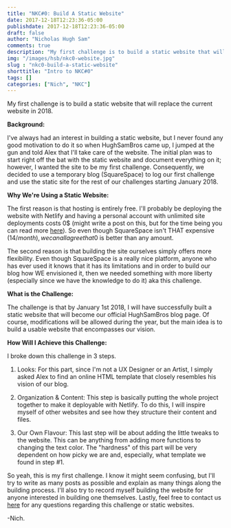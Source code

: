```yaml
---
title: "NKC#0: Build A Static Website"
date: 2017-12-18T12:23:36-05:00
publishdate: 2017-12-18T12:23:36-05:00
draft: false
author: "Nicholas Hugh Sam"
comments: true
description: "My first challenge is to build a static website that will replace the current website in 2018."
img: "/images/hsb/nkc0-website.jpg"
slug : "nkc0-build-a-static-website"
shorttitle: "Intro to NKC#0"
tags: []
categories: ["Nich", "NKC"]
---
```

My first challenge is to build a static website that will replace the current website in 2018.

**Background:**

I've always had an interest in building a static website, but I never found any good motivation to do it so when HughSamBros came up, I jumped at the gun and told Alex that I'll take care of the website. The initial plan was to start right off the bat with the static website and document everything on it; however, I wanted the site to be my first challenge. Consequently, we decided to use a temporary blog (SquareSpace) to log our first challenge and use the static site for the rest of our challenges starting January 2018.

**Why We're Using a Static Website:**

The first reason is that hosting is entirely free. I'll probably be deploying the website with Netlify and having a personal account with unlimited site deployments costs 0$ (might write a post on this, but for the time being you can read more [here](https://gohugo.io/hosting-and-deployment/hosting-on-netlify/)). So even though SquareSpace isn't THAT expensive (14$/month), we can all agree that 0$ is better than any amount.

The second reason is that building the site ourselves simply offers more flexibility. Even though SquareSpace is a really nice platform, anyone who has ever used it knows that it has its limitations and in order to build our blog how WE envisioned it, then we needed something with more liberty (especially since we have the knowledge to do it) aka this challenge.

**What is the Challenge:**

The challenge is that by January 1st 2018, I will have successfully built a static website that will become our official HughSamBros blog page. Of course, modifications will be allowed during the year, but the main idea is to build a usable website that encompasses our vision.

**How Will I Achieve this Challenge:**

I broke down this challenge in 3 steps.

1. Looks: For this part, since I'm not a UX Designer or an Artist, I simply asked Alex to find an online HTML template that closely resembles his vision of our blog.

2. Organization & Content: This step is basically putting the whole project together to make it deployable with Netlify. To do this, I will inspire myself of other websites and see how they structure their content and files.

3. Our Own Flavour: This last step will be about adding the little tweaks to the website. This can be anything from adding more functions to changing the text color. The "hardness" of this part will be very dependent on how picky we are and, especially, what template we found in step #1.

So yeah, this is my first challenge. I know it might seem confusing, but I'll try to write as many posts as possible and explain as many things along the building process. I'll also try to record myself building the website for anyone interested in building one themselves. Lastly, feel free to contact us [here](www.hughsambros.com/singles/contact/ "Contact Us") for any questions regarding this challenge or static websites.

-Nich.

